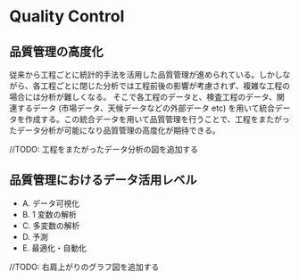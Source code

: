 # Quality Control
## 品質管理の高度化
従来から工程ごとに統計的手法を活用した品質管理が進められている。しかしながら、各工程ごとに閉じた分析では工程前後の影響が考慮されず、複雑な工程の場合には分析が難しくなる。
そこで各工程のデータと、検査工程のデータ、関連するデータ (市場データ、天候データなどの外部データ etc) を用いて統合データを作成する。この統合データを用いて品質管理を行うことで、工程をまたがったデータ分析が可能になり品質管理の高度化が期待できる。

//TODO: 工程をまたがったデータ分析の図を追加する




## 品質管理におけるデータ活用レベル
- A. データ可視化
- B. 1 変数の解析
- C. 多変数の解析
- D. 予測
- E. 最適化・自動化

//TODO: 右肩上がりのグラフ図を追加する